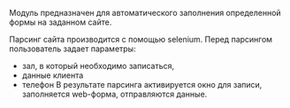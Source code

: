 Модуль предназначен для автоматического заполнения определенной формы на заданном сайте.

Парсинг сайта производится с помощью selenium.
Перед парсингом пользователь задает параметры:
- зал, в который необходимо записаться,
- данные клиента
- телефон
В результате парсинга активируется окно для записи, заполняется web-форма, отправляются данные.

